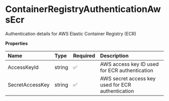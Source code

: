 # ContainerRegistryAuthenticationAwsEcr

Authentication details for AWS Elastic Container Registry (ECR)

**Properties**

| Name            | Type   | Required | Description                                       |
| :-------------- | :----- | :------- | :------------------------------------------------ |
| AccessKeyId     | string | ✅       | AWS access key ID used for ECR authentication     |
| SecretAccessKey | string | ✅       | AWS secret access key used for ECR authentication |

